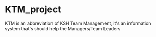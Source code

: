 # KTM_project

KTM is an abbreviation of KSH Team Management, it's an information system that's should help the Managers/Team Leaders
